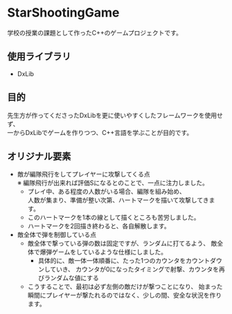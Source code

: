 # StarShootingGame

学校の授業の課題として作ったC++のゲームプロジェクトです。

## 使用ライブラリ

- DxLib

## 目的

先生方が作ってくださったDxLibを更に使いやすくしたフレームワークを使用せず、</br>
一からDxLibでゲームを作りつつ、C++言語を学ぶことが目的です。

## オリジナル要素

- 敵が編隊飛行をしてプレイヤーに攻撃してくる点 </br>
  ※ 編隊飛行が出来れば評価Sになるとのことで、一点に注力しました。  </br>
  - プレイ中、ある程度の人数がいる場合、編隊を組み始め、 </br>
    人数が集まり、準備が整い次第、ハートマークを描いて攻撃してきます。 </br>
  - このハートマークを1本の線として描くところも苦労しました。 </br>
  - ハートマークを2回描き終わると、各自解散します。 </br>
- 敵全体で弾を制御している点
  - 敵全体で撃っている弾の数は固定ですが、ランダムに打てるよう、
      敵全体で爆弾ゲームをしているような仕様にしました。
    - 具体的に、敵一体一体順番に、たった1つのカウンタをカウントダウンしていき、
      カウンタが0になったタイミングで射撃、カウンタを再びランダムな値にする
  - こうすることで、最初は必ず左側の敵だけが撃つことになり、
    始まった瞬間にプレイヤーが撃たれるのではなく、少しの間、安全な状況を作ります。

